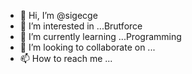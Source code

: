 - 👋 Hi, I’m @sigecge
- 👀 I’m interested in ...Brutforce
- 🌱 I’m currently learning ...Programming 
- 💞️ I’m looking to collaborate on ...
- 📫 How to reach me ...

<!---
sigecge/sigecge is a ✨ special ✨ repository because its `README.md` (this file) appears on your GitHub profile.
You can click the Preview link to take a look at your changes.
--->

